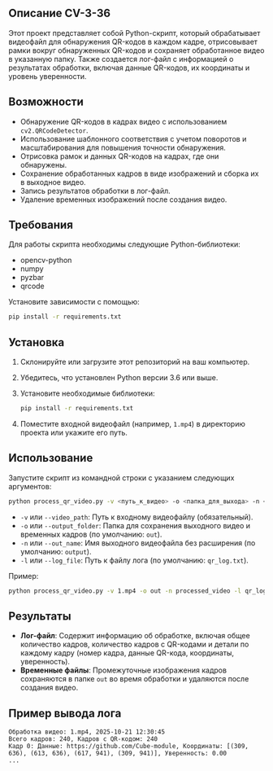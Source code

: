 ## Описание CV-3-36

Этот проект представляет собой Python-скрипт, который обрабатывает видеофайл для обнаружения QR-кодов в каждом кадре, отрисовывает рамки вокруг обнаруженных QR-кодов и сохраняет обработанное видео в указанную папку. Также создается лог-файл с информацией о результатах обработки, включая данные QR-кодов, их координаты и уровень уверенности.

## Возможности

- Обнаружение QR-кодов в кадрах видео с использованием `cv2.QRCodeDetector`.
- Использование шаблонного соответствия с учетом поворотов и масштабирования для повышения точности обнаружения.
- Отрисовка рамок и данных QR-кодов на кадрах, где они обнаружены.
- Сохранение обработанных кадров в виде изображений и сборка их в выходное видео.
- Запись результатов обработки в лог-файл.
- Удаление временных изображений после создания видео.

## Требования

Для работы скрипта необходимы следующие Python-библиотеки:

- opencv-python
- numpy
- pyzbar
- qrcode

Установите зависимости с помощью:

```bash
pip install -r requirements.txt
```

## Установка

1. Склонируйте или загрузите этот репозиторий на ваш компьютер.
2. Убедитесь, что установлен Python версии 3.6 или выше.
3. Установите необходимые библиотеки:

   ```bash
   pip install -r requirements.txt
   ```
4. Поместите входной видеофайл (например, `1.mp4`) в директорию проекта или укажите его путь.

## Использование

Запустите скрипт из командной строки с указанием следующих аргументов:

```bash
python process_qr_video.py -v <путь_к_видео> -o <папка_для_выхода> -n <имя_видео> -l <файл_лога>
```

- `-v` или `--video_path`: Путь к входному видеофайлу (обязательный).
- `-o` или `--output_folder`: Папка для сохранения выходного видео и временных кадров (по умолчанию: `out`).
- `-n` или `--out_name`: Имя выходного видеофайла без расширения (по умолчанию: `output`).
- `-l` или `--log_file`: Путь к файлу лога (по умолчанию: `qr_log.txt`).

Пример:

```bash
python process_qr_video.py -v 1.mp4 -o out -n processed_video -l qr_log.txt
```

## Результаты

- **Лог-файл**: Содержит информацию об обработке, включая общее количество кадров, количество кадров с QR-кодами и детали по каждому кадру (номер кадра, данные QR-кода, координаты, уверенность).
- **Временные файлы**: Промежуточные изображения кадров сохраняются в папке `out` во время обработки и удаляются после создания видео.

## Пример вывода лога

```
Обработка видео: 1.mp4, 2025-10-21 12:30:45
Всего кадров: 240, Кадров с QR-кодом: 240
Кадр 0: Данные: https://github.com/Cube-module, Координаты: [(309, 636), (613, 636), (617, 941), (309, 941)], Уверенность: 0.00
...
```
